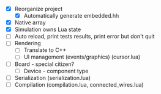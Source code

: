 - [x] Reorganize project
  - [x] Automatically generate embedded.hh
- [x] Native array
- [x] Simulation owns Lua state
- [ ] Auto reload, print tests results, print error but don't quit
- [ ] Rendering
  - [ ] Translate to C++
  - [ ] UI management (events/graphics) (cursor.lua)
- [ ] Board - special citizen?
  - [ ] Device - component type
- [ ] Serialization (serialization.lua)
- [ ] Compilation (compilation.lua, connected_wires.lua)
